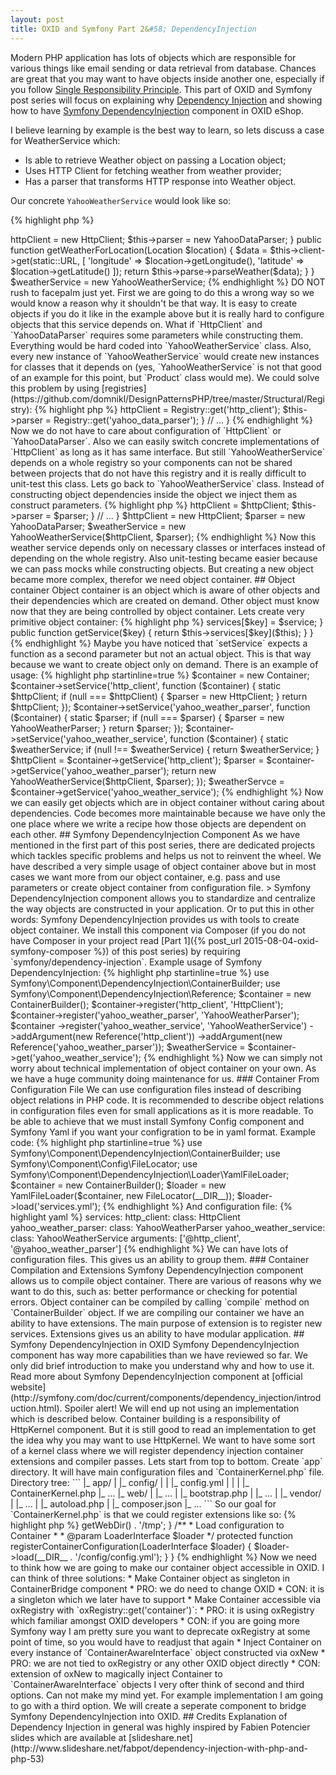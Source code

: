 ```yaml
---
layout: post
title: OXID and Symfony Part 2&#58; DependencyInjection
---
```


Modern PHP application has lots of objects which are responsible for various things like email sending or data retrieval from database. Chances are great that you may want to have objects inside another one, especially if you follow [Single Responsibility Principle](https://en.wikipedia.org/wiki/Single_responsibility_principle). This part of OXID and Symfony post series will focus on explaining why [Dependency Injection](https://en.wikipedia.org/wiki/Dependency_injection) and showing how to have [Symfony DependencyInjection](http://symfony.com/doc/current/components/dependency_injection/introduction.html) component in OXID eShop.

I believe learning by example is the best way to learn, so lets discuss a case for WeatherService which:

* Is able to retrieve Weather object on passing a Location object;
* Uses HTTP Client for fetching weather from weather provider;
* Has a parser that transforms HTTP response into Weather object.

<!--more-->

Our concrete `YahooWeatherService` would look like so:

{% highlight php %}
<?php

class YahooWeatherService implements WeatherServiceInterface
{
    protected $httpClient;

    protected $parser;

    public function __construct()
    {
        $this->httpClient = new HttpClient;
        $this->parser = new YahooDataParser;
    }

    public function getWeatherForLocation(Location $location)
    {
        $data = $this->client->get(static::URL, [
            'longitude' => $location->getLongitude(),
            'latitude'  => $location->getLatitude()
        ]);

        return $this->parse->parseWeather($data);
    }
}

$weatherService = new YahooWeatherService;
{% endhighlight %}


DO NOT rush to facepalm just yet. First we are going to do this a wrong way so we would know a reason why it shouldn't be that way.

It is easy to create objects if you do it like in the example above but it is really hard to configure objects that this service depends on. What if `HttpClient` and `YahooDataParser` requires some parameters while constructing them. Everything would be hard coded into `YahooWeatherService` class. Also, every new instance of `YahooWeatherService` would create new instances for classes that it depends on (yes, `YahooWeatherService` is not that good of an example for this point, but `Product` class would me). We could solve this problem by using [registries](https://github.com/domnikl/DesignPatternsPHP/tree/master/Structural/Registry):

{% highlight php %}
<?php

class YahooWeatherService implements WeatherServiceInterface
{
    // ...

    public function __construct()
    {
        $this->httpClient = Registry::get('http_client');
        $this->parser = Registry::get('yahoo_data_parser');
    }

    // ...
}
{% endhighlight %}

Now we do not have to care about configuration of `HttpClient` or `YahooDataParser`. Also we can easily switch concrete implementations of `HttpClient` as long as it has same interface. But still `YahooWeatherService` depends on a whole registry so your components can not be shared between projects that do not have this registry and it is really difficult to unit-test this class.

Lets go back to `YahooWeatherService` class. Instead of constructing object dependencies inside the object we inject them as construct parameters.

{% highlight php %}
<?php

class YahooWeatherService implements WeatherServiceInterface
{
    // ...

    public function __construct(HttpClientInterface $httpClient, YahooDataParser $parser)
    {
        $this->httpClient = $httpClient;
        $this->parser = $parser;
    }

    // ...
}

$httpClient = new HttpClient;
$parser = new YahooDataParser;

$weatherService = new YahooWeatherService($httpClient, $parser);
{% endhighlight %}

Now this weather service depends only on necessary classes or interfaces instead of depending on the whole registry. Also unit-testing became easier because we can pass mocks while constructing objects. But creating a new object became more complex, therefor we need object container.

## Object container

Object container is an object which is aware of other objects and their dependencies which are created on demand. Other object must know now that they are being controlled by object container. Lets create very primitive object container:

{% highlight php %}
<?php

class Container
{
    protected $services = [];

    public function setService($key, Closure $service)
    {
        $this->services[$key] = $service;
    }

    public function getService($key)
    {
        return $this->services[$key]($this);
    }
}
{% endhighlight %}

Maybe you have noticed that `setService` expects a function as a second parameter but not an actual object. This is that way because we want to create object only on demand. There is an example of usage:

{% highlight php startinline=true %}
$container = new Container;

$container->setService('http_client', function ($container) {
    static $httpClient;
    if (null === $httpClient) {
        $parser = new HttpClient;
    }
    return $httpClient;
});

$container->setService('yahoo_weather_parser', function ($container) {
    static $parser;
    if (null === $parser) {
        $parser = new YahooWeatherParser;
    }
    return $parser;
});

$container->setService('yahoo_weather_service', function ($container) {
    static $weatherService;

    if (null !== $weatherService) {
        return $weatherService;
    }

    $httpClient = $container->getService('http_client');
    $parser = $container->getService('yahoo_weather_parser');

    return new YahooWeatherService($httpClient, $parser);
});

$weatherServce = $container->getService('yahoo_weather_service');
{% endhighlight %}

Now we can easily get objects which are in object container without caring about dependencies. Code becomes more maintainable because we have only the one place where we write a recipe how those objects are dependent on each other.

## Symfony DependencyInjection Component

As we have mentioned in the first part of this post series, there are dedicated projects which tackles specific problems and helps us not to reinvent the wheel. We have described a very simple usage of object container above but in most cases we want more from our object container, e.g. pass and use parameters or create object container from configuration file.

> Symfony DependencyInjection component allows you to standardize and centralize the way objects are constructed in your application.

Or to put this in other words: Symfony DependencyInjection provides us with tools to create object container. We install this component via Composer (if you do not have Composer in your project read [Part 1]({% post_url 2015-08-04-oxid-symfony-composer %}) of this post series) by requiring `symfony/dependency-injection`. Example usage of Symfony DependencyInjection:

{% highlight php startinline=true %}
use Symfony\Component\DependencyInjection\ContainerBuilder;
use Symfony\Component\DependencyInjection\Reference;

$container = new ContainerBuilder();

$container->register('http_client', 'HttpClient');
$container->register('yahoo_weather_parser', 'YahooWeatherParser');

$container
    ->register('yahoo_weather_service', 'YahooWeatherService')
    ->addArgument(new Reference('http_client'))
    ->addArgument(new Reference('yahoo_weather_parser'));

$weatherService = $container->get('yahoo_weather_service');
{% endhighlight %}

Now we can simply not worry about technical implementation of object container on your own. As we have a huge community doing maintenance for us.

### Container From Configuration File

We can use configuration files instead of describing object relations in PHP code. It is recommended to describe object relations in configuration files even for small applications as it is more readable. To be able to achieve that we must install Symfony Config component and Symfony Yaml if you want your configration to be in yaml format. Example code:

{% highlight php startinline=true %}
use Symfony\Component\DependencyInjection\ContainerBuilder;
use Symfony\Component\Config\FileLocator;
use Symfony\Component\DependencyInjection\Loader\YamlFileLoader;

$container = new ContainerBuilder();
$loader = new YamlFileLoader($container, new FileLocator(__DIR__));
$loader->load('services.yml');
{% endhighlight %}

And configuration file:

{% highlight yaml %}
services:
  http_client:
    class: HttpClient

  yahoo_weather_parser:
    class: YahooWeatherParser

  yahoo_weather_service:
    class: YahooWeatherService
    arguments: ['@http_client', '@yahoo_weather_parser']
{% endhighlight %}

We can have lots of configuration files. This gives us an ability to group them.

### Container Compilation and Extensions

Symfony DependencyInjection component allows us to compile object container. There are various of reasons why we want to do this, such as: better performance or checking for potential errors.

Object container can be compiled by calling `compile` method on `ContainerBuilder` object.

If we are compiling our container we have an ability to have extensions. The main purpose of extension is to register new services. Extensions gives us an ability to have modular application.

## Symfony DependencyInjection in OXID

Symfony DependencyInjection component has way more capabilities than we have reviewed so far. We only did brief introduction to make you understand why and how to use it. Read more about Symfony DependencyInjection component at [official website](http://symfony.com/doc/current/components/dependency_injection/introduction.html).

Spoiler alert! We will end up not using an implementation which is described below. Container building is a responsibility of HttpKernel component. But it is still good to read an implementation to get the idea why you may want to use HttpKernel.

We want to have some sort of a kernel class where we will register dependency injection container extensions and compiler passes. Lets start from top to bottom. Create `app` directory. It will have main configuration files and `ContainerKernel.php` file. Directory tree:

```
|_ app/
|  |_ config/
|  |  |_ config.yml
|  |
|  |_ ContainerKernel.php
|_ ...
|_ web/
|  |_ ...
|  |_ bootstrap.php
|  |_ ...
|
|_ vendor/
|  |_ ...
|  |_ autoload.php
|
|_ composer.json
|_ ...
```

So our goal for `ContainerKernel.php` is that we could register extensions like so:

{% highlight php %}
<?php

use Ellis\Oxid\Bridge\DependencyInjection\ContainerKernel as BaseContainerKernel;

class ContainerKernel extends BaseContainerKernel
{
    protected function registerExtensions()
    {
        return [
            new ExtensionOne,
            new ExtensionTwo
        ];
    }

    protected function registerCompilerPasses()
    {
        return [
            new CompilerPassOne
        ];
    }

    /**
     * {@inheritdoc}
     */
    protected function getWebDir()
    {
        return __DIR__ . '/../web';
    }

    /**
     * {@inheritdoc}
     */
    protected function getCacheDir()
    {
        return $this->getWebDir() . '/tmp';
    }

    /**
     * Load configuration to Container
     *
     * @param LoaderInterface $loader
     */
    protected function registerContainerConfiguration(LoaderInterface $loader)
    {
        $loader->load(__DIR__ . '/config/config.yml');
    }
}
{% endhighlight %}

Now we need to think how we are going to make our container object accessible in OXID. I can think of three solutions:

* Make Container object as singleton in ContainerBridge component
  * PRO: we do need to change OXID
  * CON: it is a singleton which we later have to support
* Make Container accessible via oxRegistry with `oxRegistry::get('container')`:
  * PRO: it is using oxRegistry which familiar amongst OXID developers
  * CON: if you are going more Symfony way I am pretty sure you want to deprecate oxRegistry at some point of time, so you would have to readjust that again
* Inject Container on every instance of `ContainerAwareInterface` object constructed via oxNew
  * PRO: we are not tied to oxRegistry or any other OXID object directly
  * CON: extension of oxNew to magically inject Container to `ContainerAwareInterface` objects

I very ofter think of second and third options. Can not make my mind yet. For example implementation I am going to go with a third option.

We will create a seperate component to bridge Symfony DependencyInjection into OXID.

## Credits

Explanation of Dependency Injection in general was highly inspired by Fabien Potencier slides which are available at [slideshare.net](http://www.slideshare.net/fabpot/dependency-injection-with-php-and-php-53)
